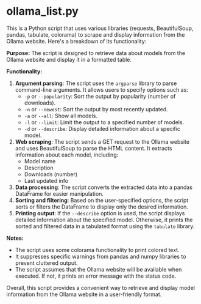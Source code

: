 # ollama_list.py

This is a Python script that uses various libraries (requests, BeautifulSoup, pandas, tabulate, colorama) to scrape and display information from the Ollama website. Here's a breakdown of its functionality:

**Purpose:** The script is designed to retrieve data about models from the Ollama website and display it in a formatted table.

**Functionality:**

1. **Argument parsing**: The script uses the `argparse` library to parse command-line arguments. It allows users to specify options such as:
	* `-p` or `--popularity`: Sort the output by popularity (number of downloads).
	* `-n` or `--newest`: Sort the output by most recently updated.
	* `-a` or `--all`: Show all models.
	* `-l` or `--limit`: Limit the output to a specified number of models.
	* `-d` or `--describe`: Display detailed information about a specific model.
2. **Web scraping**: The script sends a GET request to the Ollama website and uses BeautifulSoup to parse the HTML content. It extracts information about each model, including:
	* Model name
	* Description
	* Downloads (number)
	* Last updated info
3. **Data processing**: The script converts the extracted data into a pandas DataFrame for easier manipulation.
4. **Sorting and filtering**: Based on the user-specified options, the script sorts or filters the DataFrame to display only the desired information.
5. **Printing output**: If the `--describe` option is used, the script displays detailed information about the specified model. Otherwise, it prints the sorted and filtered data in a tabulated format using the `tabulate` library.

**Notes:**

* The script uses some colorama functionality to print colored text.
* It suppresses specific warnings from pandas and numpy libraries to prevent cluttered output.
* The script assumes that the Ollama website will be available when executed. If not, it prints an error message with the status code.

Overall, this script provides a convenient way to retrieve and display model information from the Ollama website in a user-friendly format.